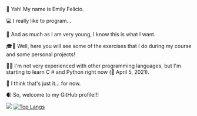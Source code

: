 👋 Yah! My name is Emily Felicio.

💻 I really like to program...

🎯 And as much as I am very young, I know this is what I want.

🎓📁 Well, here you will see some of the exercises that I do during my course and some personal projects!

💾💡 I'm not very experienced with other programming languages, but I'm starting to learn C # and Python right now (📅 April 5, 2021).

💭 I think that's just it... for now.

🌒 So, welcome to my GitHub profile!!!

![](https://github-profile-summary-cards.vercel.app/api/cards/profile-details?username=EmilyFelicio&theme=monokai)
[![Top Langs](https://github-readme-stats.vercel.app/api/top-langs/?username=EmilyFelicio&layout=compact&theme=monokai)](https://github.com/EmilyFelicio/github-readme-stats)
